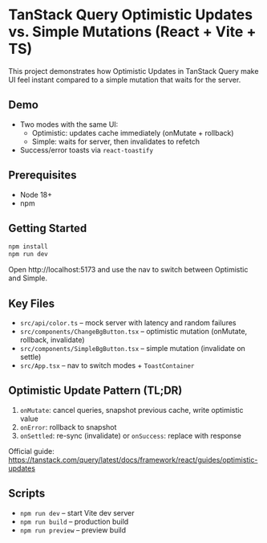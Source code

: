 # TanStack Query Optimistic Updates vs. Simple Mutations (React + Vite + TS)

This project demonstrates how Optimistic Updates in TanStack Query make UI feel instant compared to a simple mutation that waits for the server.

## Demo
- Two modes with the same UI:
  - Optimistic: updates cache immediately (onMutate + rollback)
  - Simple: waits for server, then invalidates to refetch
- Success/error toasts via `react-toastify`

## Prerequisites
- Node 18+
- npm

## Getting Started
```bash
npm install
npm run dev
```
Open http://localhost:5173 and use the nav to switch between Optimistic and Simple.

## Key Files
- `src/api/color.ts` – mock server with latency and random failures
- `src/components/ChangeBgButton.tsx` – optimistic mutation (onMutate, rollback, invalidate)
- `src/components/SimpleBgButton.tsx` – simple mutation (invalidate on settle)
- `src/App.tsx` – nav to switch modes + `ToastContainer`

## Optimistic Update Pattern (TL;DR)
1. `onMutate`: cancel queries, snapshot previous cache, write optimistic value
2. `onError`: rollback to snapshot
3. `onSettled`: re-sync (invalidate) or `onSuccess`: replace with response

Official guide: https://tanstack.com/query/latest/docs/framework/react/guides/optimistic-updates

## Scripts
- `npm run dev` – start Vite dev server
- `npm run build` – production build
- `npm run preview` – preview build

